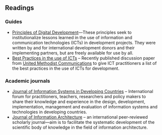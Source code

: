 


## Readings

### Guides

- [Principles of Digital Development](http://digitalprinciples.org/)—These principles seek to institutionalize lessons learned in the use of information and communication technologies (ICTs) in development projects. They were written by and for international development donors and their implementing partners, but are freely available for use by all.
- [Best Practices in the use of ICTs](http://ow.ly/uLrRM) – Recently published discussion paper from [United Methodist Communications](http://www.umcom.org/site/c.mrLZJ9PFKmG/b.2730433/k.BD83/Home.htm) to give ICT practitioners a list of the best practices in the use of ICTs for development.

### Academic journals

- [Journal of Information Systems in Developing Countries](http://www.ejisdc.org/ojs2/index.php/ejisdc) – International forum for practitioners, teachers, researchers and policy makers to share their knowledge and experience in the design, development, implementation, management and evaluation of information systems and technologies in developing countries.
- [Journal of Information Architecture](http://journalofia.org/) – an international peer-reviewed scholarly journal—aim is to facilitate the systematic development of the scientific body of knowledge in the field of information architecture.

